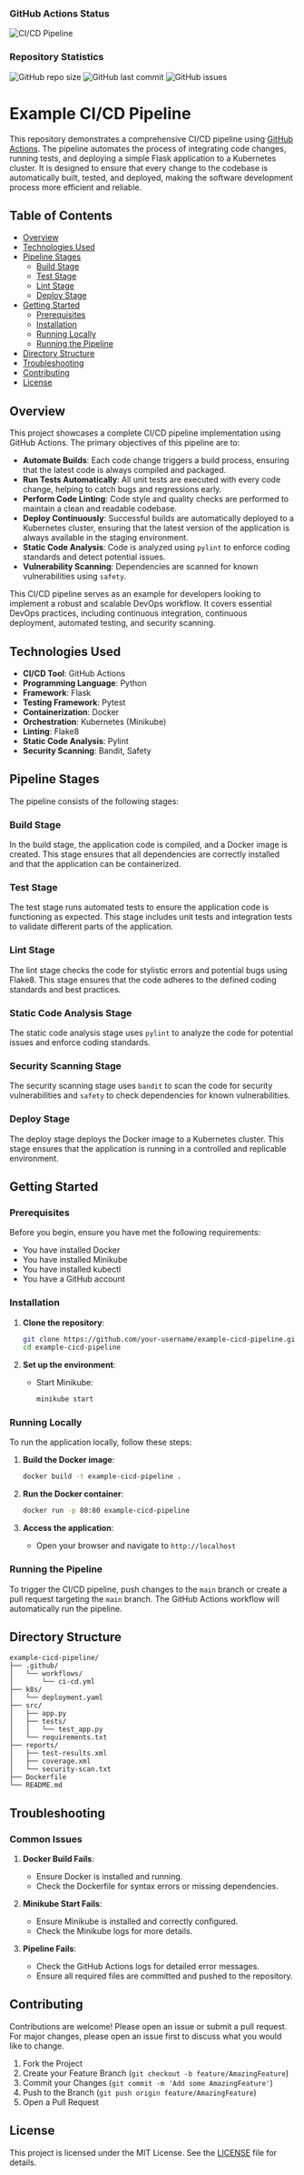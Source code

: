 ### GitHub Actions Status

![CI/CD Pipeline](https://github.com/kernelpanic09/CI-CD/workflows/CI/CD%20Pipeline/badge.svg)

### Repository Statistics

![GitHub repo size](https://img.shields.io/github/repo-size/kernelpanic09/CI-CD)
![GitHub last commit](https://img.shields.io/github/last-commit/kernelpanic09/CI-CD)
![GitHub issues](https://img.shields.io/github/issues/kernelpanic09/CI-CD)

# Example CI/CD Pipeline

This repository demonstrates a comprehensive CI/CD pipeline using [GitHub Actions](https://github.com/features/actions). The pipeline automates the process of integrating code changes, running tests, and deploying a simple Flask application to a Kubernetes cluster. It is designed to ensure that every change to the codebase is automatically built, tested, and deployed, making the software development process more efficient and reliable.

## Table of Contents

- [Overview](#overview)
- [Technologies Used](#technologies-used)
- [Pipeline Stages](#pipeline-stages)
  - [Build Stage](#build-stage)
  - [Test Stage](#test-stage)
  - [Lint Stage](#lint-stage)
  - [Deploy Stage](#deploy-stage)
- [Getting Started](#getting-started)
  - [Prerequisites](#prerequisites)
  - [Installation](#installation)
  - [Running Locally](#running-locally)
  - [Running the Pipeline](#running-the-pipeline)
- [Directory Structure](#directory-structure)
- [Troubleshooting](#troubleshooting)
- [Contributing](#contributing)
- [License](#license)

## Overview

This project showcases a complete CI/CD pipeline implementation using GitHub Actions. The primary objectives of this pipeline are to:
- **Automate Builds**: Each code change triggers a build process, ensuring that the latest code is always compiled and packaged.
- **Run Tests Automatically**: All unit tests are executed with every code change, helping to catch bugs and regressions early.
- **Perform Code Linting**: Code style and quality checks are performed to maintain a clean and readable codebase.
- **Deploy Continuously**: Successful builds are automatically deployed to a Kubernetes cluster, ensuring that the latest version of the application is always available in the staging environment.
- **Static Code Analysis**: Code is analyzed using `pylint` to enforce coding standards and detect potential issues.
- **Vulnerability Scanning**: Dependencies are scanned for known vulnerabilities using `safety`.

This CI/CD pipeline serves as an example for developers looking to implement a robust and scalable DevOps workflow. It covers essential DevOps practices, including continuous integration, continuous deployment, automated testing, and security scanning.

## Technologies Used

- **CI/CD Tool**: GitHub Actions
- **Programming Language**: Python
- **Framework**: Flask
- **Testing Framework**: Pytest
- **Containerization**: Docker
- **Orchestration**: Kubernetes (Minikube)
- **Linting**: Flake8
- **Static Code Analysis**: Pylint
- **Security Scanning**: Bandit, Safety

## Pipeline Stages

The pipeline consists of the following stages:

### Build Stage

In the build stage, the application code is compiled, and a Docker image is created. This stage ensures that all dependencies are correctly installed and that the application can be containerized.

### Test Stage

The test stage runs automated tests to ensure the application code is functioning as expected. This stage includes unit tests and integration tests to validate different parts of the application.

### Lint Stage

The lint stage checks the code for stylistic errors and potential bugs using Flake8. This stage ensures that the code adheres to the defined coding standards and best practices.

### Static Code Analysis Stage

The static code analysis stage uses `pylint` to analyze the code for potential issues and enforce coding standards.

### Security Scanning Stage

The security scanning stage uses `bandit` to scan the code for security vulnerabilities and `safety` to check dependencies for known vulnerabilities.

### Deploy Stage

The deploy stage deploys the Docker image to a Kubernetes cluster. This stage ensures that the application is running in a controlled and replicable environment.

## Getting Started

### Prerequisites

Before you begin, ensure you have met the following requirements:

- You have installed Docker
- You have installed Minikube
- You have installed kubectl
- You have a GitHub account

### Installation

1. **Clone the repository**:
    ```bash
    git clone https://github.com/your-username/example-cicd-pipeline.git
    cd example-cicd-pipeline
    ```

2. **Set up the environment**:
    - Start Minikube:
      ```bash
      minikube start
      ```

### Running Locally

To run the application locally, follow these steps:

1. **Build the Docker image**:
    ```bash
    docker build -t example-cicd-pipeline .
    ```

2. **Run the Docker container**:
    ```bash
    docker run -p 80:80 example-cicd-pipeline
    ```

3. **Access the application**:
    - Open your browser and navigate to `http://localhost`

### Running the Pipeline

To trigger the CI/CD pipeline, push changes to the `main` branch or create a pull request targeting the `main` branch. The GitHub Actions workflow will automatically run the pipeline.

## Directory Structure

```
example-cicd-pipeline/
├── .github/
│   └── workflows/
│       └── ci-cd.yml
├── k8s/
│   └── deployment.yaml
├── src/
│   ├── app.py
│   ├── tests/
│   │   └── test_app.py
│   └── requirements.txt
├── reports/
│   ├── test-results.xml
│   ├── coverage.xml
│   └── security-scan.txt
├── Dockerfile
└── README.md
```


## Troubleshooting

### Common Issues

1. **Docker Build Fails**:
    - Ensure Docker is installed and running.
    - Check the Dockerfile for syntax errors or missing dependencies.

2. **Minikube Start Fails**:
    - Ensure Minikube is installed and correctly configured.
    - Check the Minikube logs for more details.

3. **Pipeline Fails**:
    - Check the GitHub Actions logs for detailed error messages.
    - Ensure all required files are committed and pushed to the repository.

## Contributing

Contributions are welcome! Please open an issue or submit a pull request. For major changes, please open an issue first to discuss what you would like to change.

1. Fork the Project
2. Create your Feature Branch (`git checkout -b feature/AmazingFeature`)
3. Commit your Changes (`git commit -m 'Add some AmazingFeature'`)
4. Push to the Branch (`git push origin feature/AmazingFeature`)
5. Open a Pull Request

## License

This project is licensed under the MIT License. See the [LICENSE](LICENSE) file for details.
